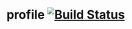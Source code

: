 # profile [![Build Status](https://travis-ci.org/Gunggo/profile.svg?branch=master)](https://travis-ci.org/Gunggo/profile)
